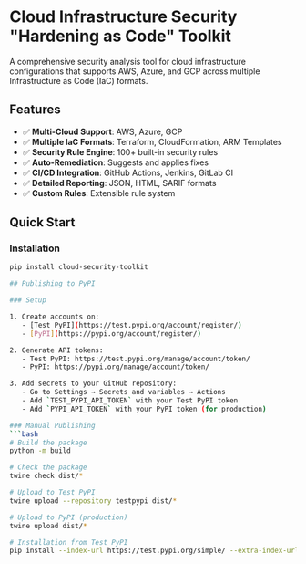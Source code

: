 # Cloud Infrastructure Security "Hardening as Code" Toolkit

A comprehensive security analysis tool for cloud infrastructure configurations that supports AWS, Azure, and GCP across multiple Infrastructure as Code (IaC) formats.

## Features

- ✅ **Multi-Cloud Support**: AWS, Azure, GCP
- ✅ **Multiple IaC Formats**: Terraform, CloudFormation, ARM Templates
- ✅ **Security Rule Engine**: 100+ built-in security rules
- ✅ **Auto-Remediation**: Suggests and applies fixes
- ✅ **CI/CD Integration**: GitHub Actions, Jenkins, GitLab CI
- ✅ **Detailed Reporting**: JSON, HTML, SARIF formats
- ✅ **Custom Rules**: Extensible rule system

## Quick Start

### Installation
```bash
pip install cloud-security-toolkit

## Publishing to PyPI

### Setup

1. Create accounts on:
   - [Test PyPI](https://test.pypi.org/account/register/)
   - [PyPI](https://pypi.org/account/register/)

2. Generate API tokens:
   - Test PyPI: https://test.pypi.org/manage/account/token/
   - PyPI: https://pypi.org/manage/account/token/

3. Add secrets to your GitHub repository:
   - Go to Settings → Secrets and variables → Actions
   - Add `TEST_PYPI_API_TOKEN` with your Test PyPI token
   - Add `PYPI_API_TOKEN` with your PyPI token (for production)

### Manual Publishing
```bash
# Build the package
python -m build

# Check the package
twine check dist/*

# Upload to Test PyPI
twine upload --repository testpypi dist/*

# Upload to PyPI (production)
twine upload dist/*

# Installation from Test PyPI
pip install --index-url https://test.pypi.org/simple/ --extra-index-url https://pypi.org/simple/ cloud-security-toolkit
